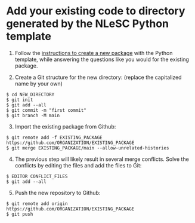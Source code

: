 # Add your existing code to directory generated by the NLeSC Python template

1. Follow the [instructions to create a new package](https://github.com/NLeSC/python-template#how-to-use) with the Python template, while answering the questions like you would for the existing package.

2. Create a Git structure for the new directory: (replace the capitalized name by your own)
```shell
$ cd NEW_DIRECTORY
$ git init
$ git add --all
$ git commit -m "first commit"
$ git branch -M main
```

3. Import the existing package from Github:
```shell
$ git remote add -f EXISTING_PACKAGE https://github.com/ORGANIZATION/EXISTING_PACKAGE
$ git merge EXISTING_PACKAGE/main --allow-unrelated-histories
```

4. The previous step will likely result in several merge conflicts. Solve the conflicts by editing the files and add the files to  Git:
```shell
$ EDITOR CONFLICT_FILES
$ git add --all
```
5. Push the new repository to Github:
```shell
$ git remote add origin https://github.com/ORGANIZATION/EXISTING_PACKAGE
$ git push
```
